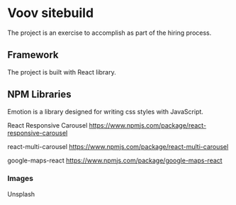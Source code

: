 # Voov sitebuild

The project is an exercise to accomplish as part of the hiring process.

## Framework

The project is built with React library.

## NPM Libraries

Emotion is a library designed for writing css styles with JavaScript.

React Responsive Carousel
https://www.npmjs.com/package/react-responsive-carousel

react-multi-carousel
https://www.npmjs.com/package/react-multi-carousel

google-maps-react
https://www.npmjs.com/package/google-maps-react

### Images

Unsplash
